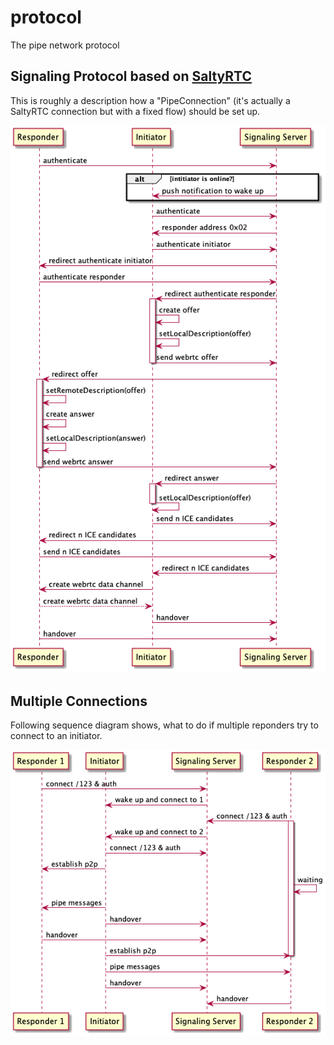 # protocol

The pipe network protocol

## Signaling Protocol based on [SaltyRTC](https://github.com/saltyrtc/saltyrtc-meta)

This is roughly a description how a "PipeConnection" (it's actually a SaltyRTC connection but with a fixed flow) should be set up.

![Signaling Protocol](https://raw.githubusercontent.com/pipe-network/protocol/main/out/signaling_protocol/Signaling%20Protocol.png)

## Multiple Connections

Following sequence diagram shows, what to do if multiple reponders try to connect to an initiator.

![Multiple Connection](https://raw.githubusercontent.com/pipe-network/protocol/main/out/multiple_connections/Multiple%20Connection%20Protocol.png)

